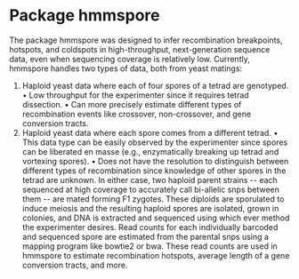 Package hmmspore
=============

The package hmmspore was designed to infer recombination breakpoints, hotspots, and coldspots in high-throughput, next-generation sequence data, even when sequencing coverage is relatively low. Currently, hmmspore handles two types of data, both from yeast matings:
1) Haploid yeast data where each of four spores of a tetrad are genotyped.
•	Low throughput for the experimenter since it requires tetrad dissection.
•	Can more precisely estimate different types of recombination events like crossover, non-crossover, and gene conversion tracts.
2) Haploid yeast data where each spore comes from a different tetrad.
•	This data type can be easily observed by the experimenter since spores can be liberated en masse (e.g., enzymatically breaking up tetrad and vortexing spores).
•	Does not have the resolution to distinguish between different types of recombination since knowledge of other spores in the tetrad are unknown.
In either case, two haploid parent strains -- each sequenced at high coverage to accurately call bi-allelic snps between them -- are mated forming F1 zygotes. These diploids are sporulated to induce meiosis and the resulting haploid spores are isolated, grown in colonies, and DNA is extracted and sequenced using which ever method the experimenter desires. Read counts for each individually barcoded and sequenced spore are estimated from the parental snps using a mapping program like bowtie2 or bwa. These read counts are used in hmmspore to estimate recombination hotspots, average length of a gene conversion tracts, and more.
